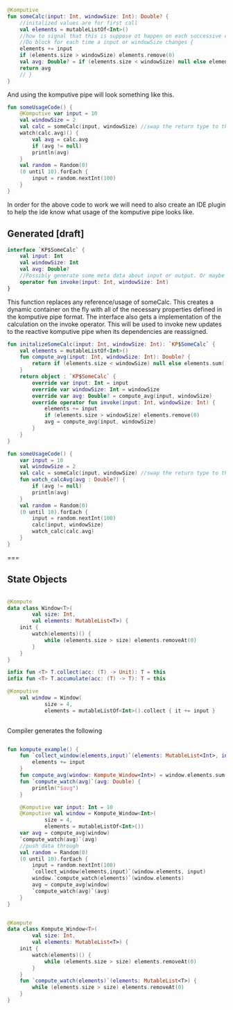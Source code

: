 ```kotlin
@Komputive
fun someCalc(input: Int, windowSize: Int): Double? {
    //initalized values are for first call
    val elements = mutableListOf<Int>()
    //how to signal that this is suppose ot happen on each successive change
    //Do block for each time a input or windowSize changes {
    elements += input
    if (elements.size > windowSize) elements.remove(0)
    val avg: Double? = if (elements.size < windowSize) null else elements.sum() / windowSize.toDouble()
    return avg
    // }
}
```
And using the komputive pipe will look something like this. 
```kotlin
fun someUsageCode() {
    @Komputive var input = 10
    val windowSize = 2
    val calc = someCalc(input, windowSize) //swap the return type to the generated interface in compiler pugin + ide plugin
    watch(calc.avg)() {
        val avg = calc.avg
        if (avg != null)
        println(avg)
    }
    val random = Random(0)
    (0 until 10).forEach {
        input = random.nextInt(100)
    }
}
```

In order for the above code to work we will need to also create an IDE plugin to help the ide know what usage of the komputive pipe looks like. 


## Generated [draft]
```kotlin
interface `KP$SomeCalc` {
    val input: Int
    val windowSize: Int
    val avg: Double?
    //Possibly generate some meta data about input or output. Or maybe atleast a designated return type?
    operator fun invoke(input: Int, windowSize: Int)
}
```
This function replaces any reference/usage of someCalc. This creates a dynamic container on the fly with all of the necessary properties defined in the komputive pipe format. The interface also gets a implementation of the calculation on the invoke operator. This will be used to invoke new updates to the reactive komputive pipe when its dependencies are reassigned. 
```kotlin
fun initalizeSomeCalc(input: Int, windowSize: Int): `KP$SomeCalc` {
    val elements = mutableListOf<Int>()
    fun compute_avg(input: Int, windowSize: Int): Double? {
        return if (elements.size < windowSize) null else elements.sum() / windowSize.toDouble()
    }
    return object : `KP$SomeCalc` {
        override var input: Int = input
        override var windowSize: Int = windowSize
        override var avg: Double? = compute_avg(input, windowSize)
        override operator fun invoke(input: Int, windowSize: Int) {
            elements += input
            if (elements.size > windowSize) elements.remove(0)
            avg = compute_avg(input, windowSize)
        }
    }
}
```

```kotlin
fun someUsageCode() {
    var input = 10
    val windowSize = 2
    val calc = someCalc(input, windowSize) //swap the return type to the generated interface in compiler pugin + ide plugin
    fun watch_calcAvg(avg : Double?) {
        if (avg != null)
        println(avg)
    }
    val random = Random(0)
    (0 until 10).forEach {
        input = random.nextInt(100)
        calc(input, windowSize)
        watch_calc(calc.avg)
    }
}
```
===

## State Objects

```kotlin

@Kompute
data class Window<T>(
        val size: Int,
        val elements: MutableList<T>) {
    init {
        watch(elements)() {
            while (elements.size > size) elements.removeAt(0)
        }
    }
}

infix fun <T> T.collect(acc: (T) -> Unit): T = this
infix fun <T> T.accumulate(acc: (T) -> T): T = this

@Komputive
    val window = Window(
            size = 4, 
            elements = mutableListOf<Int>().collect { it += input }
    
```
Compiler generates the following
```kotlin

fun kompute_example() {
    fun `collect_window(elements,input)`(elements: MutableList<Int>, input: Int) {
        elements += input
    }
    fun compute_avg(window: Kompute_Window<Int>) = window.elements.sum().toDouble() / window.size
    fun `compute_watch(avg)`(avg: Double) {
        println("$avg")
    }

    @Komputive var input: Int = 10
    @Komputive val window = Kompute_Window<Int>(
            size = 4,
            elements = mutableListOf<Int>())
    var avg = compute_avg(window)
    `compute_watch(avg)`(avg)
    //push data through
    val random = Random(0)
    (0 until 10).forEach {
        input = random.nextInt(100)
        `collect_window(elements,input)`(window.elements, input)
        window.`compute_watch(elements)`(window.elements)
        avg = compute_avg(window)
        `compute_watch(avg)`(avg)
    }
}


@Kompute
data class Kompute_Window<T>(
        val size: Int,
        val elements: MutableList<T>) {
    init {
        watch(elements)() {
            while (elements.size > size) elements.removeAt(0)
        }
    }
    fun `compute_watch(elements)`(elements: MutableList<T>) {
        while (elements.size > size) elements.removeAt(0)
    }
}
```
